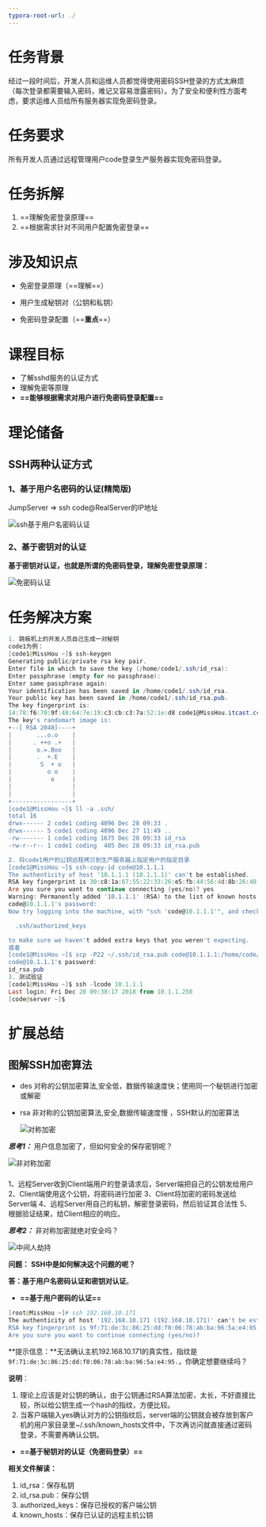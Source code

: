 ```yaml
---
typora-root-url: ./
---
```


# 任务背景

经过一段时间后，开发人员和运维人员都觉得使用密码SSH登录的方式太麻烦（每次登录都需要输入密码，难记又容易泄露密码）。为了安全和便利性方面考虑，要求运维人员给所有服务器实现免密码登录。

# 任务要求

所有开发人员通过远程管理用户code登录生产服务器实现免密码登录。

# 任务拆解

1. ==理解免密登录原理==
2. ==根据需求针对不同用户配置免密登录==

# 涉及知识点

- 免密登录原理（==理解==）

- 用户生成秘钥对（公钥和私钥）
- 免密码登录配置（==**重点**==）

# 课程目标

- 了解sshd服务的认证方式
- 理解免密等原理
- **==能够根据需求对用户进行免密码登录配置==**

# 理论储备

## SSH两种认证方式

### 1、基于用户名密码的认证(精简版)

JumpServer => ssh code@RealServer的IP地址

![ssh基于用户名密码认证](media/ssh基于用户名密码认证.png)

### 2、基于密钥对的认证

**基于密钥对认证，也就是所谓的免密码登录，理解免密登录原理：**

![免密码认证](media/免密码认证.png)

# 任务解决方案

~~~powershell
1. 跳板机上的开发人员自己生成一对秘钥
code1为例：
[code1@MissHou ~]$ ssh-keygen 
Generating public/private rsa key pair.
Enter file in which to save the key (/home/code1/.ssh/id_rsa): 
Enter passphrase (empty for no passphrase): 
Enter same passphrase again: 
Your identification has been saved in /home/code1/.ssh/id_rsa.
Your public key has been saved in /home/code1/.ssh/id_rsa.pub.
The key fingerprint is:
14:78:f6:70:9f:48:64:7e:19:c3:cb:c3:7a:52:1e:d8 code1@MissHou.itcast.cc
The key's randomart image is:
+--[ RSA 2048]----+
|       ...o.o    |
|      . ++o .+   |
|       o.=.Boo   |
|       .  +.E    |
|        S  + o   |
|          o o    |
|           o     |
|                 |
|                 |
+-----------------+
[code1@MissHou ~]$ ll -a .ssh/
total 16
drwx------ 2 code1 coding 4096 Dec 28 09:33 .
drwx------ 5 code1 coding 4096 Dec 27 11:49 ..
-rw------- 1 code1 coding 1675 Dec 28 09:33 id_rsa
-rw-r--r-- 1 code1 coding  405 Dec 28 09:33 id_rsa.pub

2. 将code1用户的公钥远程拷贝到生产服务器上指定用户的指定目录
[code1@MissHou ~]$ ssh-copy-id code@10.1.1.1
The authenticity of host '10.1.1.1 (10.1.1.1)' can't be established.
RSA key fingerprint is 30:c8:1a:67:55:22:33:26:e5:fb:44:56:4d:8b:26:40.
Are you sure you want to continue connecting (yes/no)? yes
Warning: Permanently added '10.1.1.1' (RSA) to the list of known hosts.
code@10.1.1.1's password: 
Now try logging into the machine, with "ssh 'code@10.1.1.1'", and check in:

  .ssh/authorized_keys

to make sure we haven't added extra keys that you weren't expecting.
或者
[code1@MissHou ~]$ scp -P22 ~/.ssh/id_rsa.pub code@10.1.1.1:/home/code/.ssh/authorized_keys
code@10.1.1.1's password: 
id_rsa.pub                               
3. 测试验证
[code1@MissHou ~]$ ssh -lcode 10.1.1.1
Last login: Fri Dec 28 09:38:17 2018 from 10.1.1.250
[code@server ~]$ 
~~~

# 扩展总结

## 图解SSH加密算法

- des 对称的公钥加密算法,安全低，数据传输速度快；使用同一个秘钥进行加密或解密 
- rsa   非对称的公钥加密算法,安全,数据传输速度慢 ，SSH默认的加密算法

  ![对称加密](media/对称加密.png)

***思考1：*** 用户信息加密了，但如何安全的保存密钥呢？

  ![非对称加密](media/非对称加密.png)

###  

1、远程Server收到Client端用户的登录请求后，Server端把自己的公钥发给用户
2、Client端使用这个公钥，将密码进行加密
3、Client将加密的密码发送给Server端
4、远程Server用自己的私钥，解密登录密码，然后验证其合法性
5、根据验证结果，给Client相应的响应。

***思考2：*** 非对称加密就绝对安全吗？

  ![中间人劫持](media/中间人劫持.png)

**问题：** **SSH中是如何解决这个问题的呢？**

**答：基于用户名密码认证和密钥对认证**。

- **==基于用户密码的认证==**

```powershell
[root@MissHou ~]# ssh 192.168.10.171
The authenticity of host '192.168.10.171 (192.168.10.171)' can't be established.
RSA key fingerprint is 9f:71:de:3c:86:25:dd:f0:06:78:ab:ba:96:5a:e4:95.
Are you sure you want to continue connecting (yes/no)?
```

**提示信息：**无法确认主机192.168.10.171的真实性，指纹是`9f:71:de:3c:86:25:dd:f0:06:78:ab:ba:96:5a:e4:95.`，你确定想要继续吗？

**说明**： 

1. 理论上应该是对公钥的确认，由于公钥通过RSA算法加密，太长，不好直接比较，所以给公钥生成一个hash的指纹，方便比较。
2. 当客户端输入yes确认对方的公钥指纹后，server端的公钥就会被存放到客户机的用户家目录里~/.ssh/known_hosts文件中，下次再访问就直接通过密码登录，不需要再确认公钥。

- **==基于秘钥对的认证（免密码登录）==**



**相关文件解读：**

1. id_rsa：保存私钥
2. id_rsa.pub：保存公钥
3. authorized_keys：保存已授权的客户端公钥
4. known_hosts：保存已认证的远程主机公钥



[^加密]: 将明文信息变为难以读取的密文内容，让其不可读
[^加密算法]: 加密算法就是加密的方法



